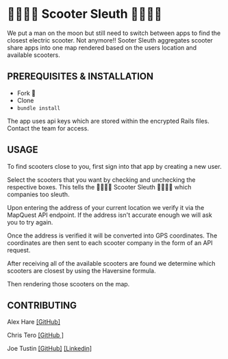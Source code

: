 # 🛴🕵🏻‍♂️ Scooter Sleuth 🛴🕵🏻‍♀️ 

We put a man on the moon but still need to switch between apps to find the closest electric scooter.  Not anymore!!
Sooter Sleuth aggregates scooter share apps into one map rendered based on the users location and available scooters. 


## PREREQUISITES & INSTALLATION
- Fork 🍴
- Clone 
- ``` bundle install ``` 

The app uses api keys which are stored within the encrypted Rails files.  Contact the team for access. 

## USAGE
To find scooters close to you, first sign into that app by creating a new user.  

Select the scooters that you want by checking and unchecking the respective boxes.  This tells the  🛴🕵🏻‍♂️ Scooter Sleuth 🛴🕵🏻‍♀️  which companies too sleuth.  

Upon entering the address of your current location we verify it via the MapQuest API endpoint.  If the address isn't accurate enough we will ask you to try again.  

Once the address is verified it will be converted into GPS coordinates.  The coordinates are then sent to each scooter company in the form of an API request. 

After receiving all of the available scooters are found we determine which scooters are closest by using the Haversine formula. 

Then rendering those scooters on the map. 


## CONTRIBUTING

Alex Hare [[GitHub]](https://github.com/ahare14)

Chris Tero [[GitHub ]](https://github.com/takeastand) 

Joe Tustin [[GitHub]](https://github.com/drbarq) [[Linkedin]](https://www.linkedin.com/in/joetustin/)
